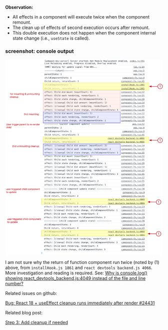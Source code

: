**Observation:**

- All effects in a component  will execute twice when the component remount. 
- The clean up of effects of second execution occurs after remount.
- This double execution does not happen when the component internal state change  (i.e., `useState` is called). 



### screenshot: console output

![console output](./documents/react18-double-rendering.png)



I am not sure why the return of function component run twice (noted by (1) above, from `installHook.js 1861` and  `react devtools backend.js 4066`. More investigation and reading is required. See: [Why is console.log() showing react_devtools_backend.js:4049 instead of the file and line number?](https://stackoverflow.com/questions/69071151/why-is-console-log-showing-react-devtools-backend-js4049-instead-of-the-file)



Related issues on github:

[Bug: React 18 + useEffect cleanup runs immediately after render #24431](https://github.com/facebook/react/issues/24431)

Related blog post:

[Step 3: Add cleanup if needed ](https://beta.reactjs.org/learn/synchronizing-with-effects#step-3-add-cleanup-if-needed)